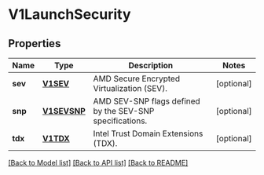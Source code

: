 # V1LaunchSecurity

## Properties
Name | Type | Description | Notes
------------ | ------------- | ------------- | -------------
**sev** | [**V1SEV**](V1SEV.md) | AMD Secure Encrypted Virtualization (SEV). | [optional] 
**snp** | [**V1SEVSNP**](V1SEVSNP.md) | AMD SEV-SNP flags defined by the SEV-SNP specifications. | [optional] 
**tdx** | [**V1TDX**](V1TDX.md) | Intel Trust Domain Extensions (TDX). | [optional] 

[[Back to Model list]](../README.md#documentation-for-models) [[Back to API list]](../README.md#documentation-for-api-endpoints) [[Back to README]](../README.md)


